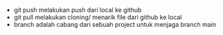 - git push
  melakukan push dari local ke github
- git pull
  melakukan cloning/ menarik file dari github ke local
- branch
  adalah cabang dari sebuah project untuk menjaga branch main
